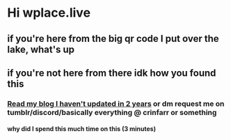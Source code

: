 # Hi wplace.live
## if you're here from the big qr code I put over the lake, what's up
## if you're not here from there idk how you found this

### [Read my blog I haven't updated in 2 years](https://crinfarr.io) or dm request me on tumblr/discord/basically everything @ crinfarr or something

#### why did I spend this much time on this (3 minutes)